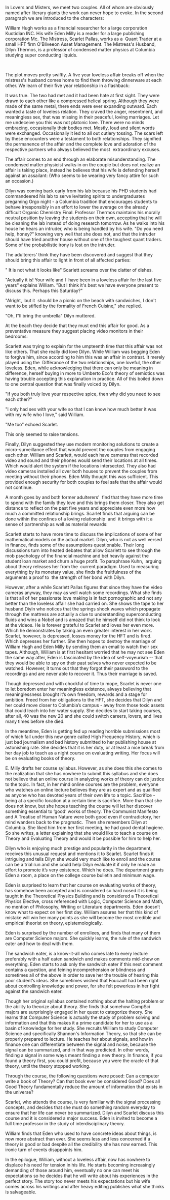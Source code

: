 <span class="c0">In Lovers and Misters, we meet two couples. All of whom are obviously named after literary giants the work can never hope to evoke. In the second paragraph we are introduced to the characters: </span>

<span class="c8 c0"></span>

<span class="c0">William Hugh works as a financial researcher for a large corporation Kuotidian INC. His wife Eden Milly is a reader for a large publishing corporation Mc. The Mistress, Scarlet Pallas, works as a  Quant Trader at a small HFT firm O'Bliveeon Asset Management. The Mistress's Husband, Dilyn Thermos, is a professor of condensed matter physics at Columbia studying super conducting liquids. </span>

<span class="c8 c0">​</span>

<span class="c0">T</span><span class="c0 c8">he plot moves pretty swiftly. A five year loveless affair breaks off when the </span><span class="c0">mistress's</span><span class="c8 c0"> husband comes home to find them throwing dinnerware at each other. We </span><span class="c0">learn of their </span><span class="c8 c0">five year relationship in a flashbac</span><span class="c0">k</span><span class="c8 c0">:</span>

<span class="c5 c0"></span>

<span class="c0">It was true. The two had met and it had been hate at first sight. They were drawn to each other like a compressed helical spring. Although they were made of the same metal, there ends were ever expanding outward. Each wanted a taste of loveless relation. They craved the anger, resentment, and meaningless sex, that was missing in their peaceful, loving marriages. Let me undeceive you this was not platonic love. There were no minds embracing, occasionally their bodies met. Mostly, loud and silent words were exchanged. Occasionally it led to all out cutlery tossing. The scars left by these encounters were a testament to both relationships. They signified the permanence of the affair and the complete love and adoration of the respective partners who always believed the most  extraordinary excuses. </span>

<span class="c8 c0"></span>

<span class="c8 c0">Th</span><span class="c0">e affair comes to an end through an elaborate misunderstanding.</span><span class="c0"> T</span><span class="c8 c0">he condensed matter physicist </span><span class="c0">walks in on the couple but </span><span class="c8 c0">does n</span><span class="c0">o</span><span class="c8 c0">t </span><span class="c0">realize </span><span class="c8 c0">an affair is taking place, instead </span><span class="c8 c0">he believes </span><span class="c8 c0">that </span><span class="c8 c0">his wife</span><span class="c8 c0"> is </span><span class="c8 c0">defending herself against an assailant: (Who seems to be wearing very fancy attire for such an occasion.)</span>

<span class="c0"></span>

<span class="c0">Dilyn was coming back early from his lab because his PHD students had commandeered his lab to serve levitating spirits to undergraduates pregaming Orgo night - a Columbia tradition that encourages students to behave irresponsibly in an effort to lower the average on the already difficult Organic Chemistry Final. Professor Thermos maintains his morally neutral position by leaving the students on their own, accepting that he will be cleaning the lab instead of doing research tomorrow. As he walks into his house he hears an intruder, who is being handled by his wife. "Do you need help, honey?" knowing very well that she does not, and that the intruder should have tried another house without one of the toughest quant traders. Some of the probabilistic irony is lost on the intruder. </span>

<span class="c0"></span>

<span class="c8 c0">The adulterers' think they have been discovered and suggest that they should bring this affair to light in front of all affected parties:</span>

<span class="c0"></span>

<span class="c0">" It is not what it</span><span class="c0"> looks like</span><span class="c0">" Scarlett screams over the clatter of dishes.</span>

<span class="c0">"Actually it is! Your wife and I  have been in a loveless affair for the last five years" explains William. "But I think it's best we have everyone present to discuss this. Perhaps this Saturday?"</span>

<span class="c0">"Alright,  but it  should be a picnic on the beach with sandwiches, I don't want to be stifled by the formality of French Cuisine," she replied.</span>

<span class="c0">"Oh, I"ll bring the umbrella" Dilyn muttered.</span>

<span class="c5 c0"></span>

<span class="c5 c0">​</span><span class="c8 c0">At the beach they decide that they must end this affair for good. As a preventative measure they suggest placing video monitors in their bedrooms:</span>

<span class="c0"></span>

<span class="c0">Scarlett was trying to explain for the umpteenth time that this affair was not like others. That she really did love Dilyn. While William was begging Eden to forgive him, since according to him this was an affair in contrast. It merely played using the  Différance of the two relationships, one loveful, the other loveless. Eden, while acknowledging that there can only be meaning in difference, herself buying in more to Umberto Eco's theory of semiotics was having trouble accepting this explanation in practice. All of this boiled down to one central question that was finally voiced by Dilyn.</span>

<span class="c0">"If you both truly love your respective spice, then why did you need to see each other?"</span>

<span class="c0">"I only had sex with your wife so that I can know how much better it was with my wife who I love," said William.</span>

<span class="c0">"Me too" echoed Scarlet.</span>

<span class="c0">This only seemed to raise tensions.</span>

<span class="c0">Finally, Dilyn suggested they use modern monitoring solutions to create a micro-surveillance effect that would prevent the couples from engaging each other. William and Scarlett, would each have cameras that recorded video and sound and their phones would send their locations at all times. Which would alert the system if the locations intersected. They also had video cameras installed all over both houses to prevent the couples from meeting without their phones. Eden Milly thought this was sufficient. This provided enough security for both couples to feel safe that the affair would not continue.</span>

<span class="c0 c5"></span>

<span class="c8 c0">A month goes by and both former adulterers'  find that they have more time to spend with the family they love and this brings them closer. They also get distance to reflect on the past five years and appreciate even more how much a committed relationship brings. Scarlet finds that arguing can be done within the confines of a loving relationship  and  it brings with it a sense of partnership as well as material rewards:</span>

<span class="c0"></span>

<span class="c0">Scarlett starts to have more time to discuss the implications of some of her mathematical models on the actual market. Dilyn, who is not as well versed in finance, finds some of the assumptions questionable. Their long discussions turn into heated debates that allow Scarlett to see through the mob psychology of the financial machine and bet heavily against the student loan market and churn a huge profit. To paraphrase Kuhn,  arguing about theory releases her from the  current paradigm. Used to measuring everything by its monetary value, she finds the fruitfulness of the arguments a proof to  the strength of her bond with Dilyn. </span>

<span class="c5 c0"></span>

<span class="c0">However, after a while Scarlett Pallas figures that since they have the video cameras anyway, they may as well watch some recordings. What she finds is that all of her passionate love making is in fact pornographic and not any better than the loveless affair she had carried on. She shows the tape to her husband Diyln who notices that the springs shock waves which propagate through the mattress are actually a clue to understanding superconducting fluids and wins a Nobel and is amazed that he himself did not think to look at the videos. He is forever grateful to Scarlet and loves her even more. Which he demonstrates by taking an even greater interest in her work. Scarlet, however, is depressed, losses money for the HFT and is fired. Which depresses her further. She then hopes to destroy the marriage of William Hugh and Eden Milly by sending them an email to watch their sex tapes. Although, William is at first hesitant worried that he may not see Eden the same way after, Eden is fascinated by the idea of self-voyeurism -- that they would be able to spy on their past selves who never expected to be watched. However, it turns out that they forgot their password to the recordings and are never able to recover it. Thus their marriage is saved.</span>

<span class="c0"></span>

<span class="c0 c4">Though depressed and with chockful of time to mope, Scarlet is never one to let boredom enter her meaningless existence, always believing that meaninglessness brought it’s own freedom, rewards and a stage for ambition. Freed from her obligations to the HFT, she decides that Dilyn and her could move closer to Columbia’s campus - away from those toxic assets that could leach into her water supply. She decides to start taking courses, after all, 40 was the new 20 and she could switch careers, lovers, and lives many times before she died. </span>

<span class="c4 c0"></span>

<span class="c0">In the meantime, Eden is getting fed up reading horrible submissions most of which fall under this new genre called High Frequency History, which is just bad journalism and bad history submitted to her publishing house at astonishing rate. She decides that it is her duty, or at least a nice break from her day job to teach as a night course on evaluating writing. Her focus will be on evaluating books of theory. </span>

<span class="c4 c0"></span>

<span class="c4 c0">E. Milly drafts her course syllabus. However, as she does this she comes to the realization that she has nowhere to submit this syllabus and she does not believe that an online course in analyzing works of theory can do justice to the topic. In fact, in her mind online courses are the problem, everyone who watches an online lecture believes they are as expert and as qualified as anyone who has devoted years of their own life to a topic. Sacrifice - being at a specific location at a certain time is sacrifice. More than that she does not know, but she hopes teaching the course will let her discover something essential to ‘good’ works of theory. The Communist Manifesto and A Treatise of Human Nature were both good even if contradictory, her mind wanders back to the pragmatic.  Then she remembers Dilyn at Columbia. She liked him from her first meeting, he had good dental hygiene. So she writes, a letter explaining that she would like to teach a course on Theory and Evaluating Theory and would it be possible for him to help her. </span>

<span class="c4 c0"></span>

<span class="c0">Dilyn who is enjoying much prestige and popularity in the department, receives this unusual request and mentions it to Scarlet. Scarlet finds it intriguing and tells Dilyn she would very much like to enroll and the course can be a trial run and she could help Dilyn evaluate it if only he made an effort to promote it’s very existence. Which he does. The department grants Eden a room, a place on the college course bulletin and minimum wage.</span>

<span class="c0"></span>

<span class="c0">Eden is surprised to learn that her course on evaluating works of theory, has somehow been accepted and is considered so hard nosed it is being taught in the Theoretical Physics Building and is considered a Theoretical Physics Elective, cross referenced with Logic, Computer Science and Math, no mention of Philosophy, Writing or Literature departments. Eden doesn’t know what to expect on her first day. William assures her that this kind of mistake will win her many points as she will become the most credible and empirical theorist on theory, epistemologically. </span>

<span class="c0"></span>

<span class="c0">Eden is surprised by the number of enrollees, and finds that many of them are Computer Science majors. She quickly learns, the rule of the sandwich eater and how to deal with them. </span>

<span class="c4 c0"></span>

<span class="c4 c0">The sandwich eater, is a know-it-all who comes late to every lecture preferably with a half eaten sandwich and makes comments mid-chew on everything. Eden starts to ask only the sandwich eater if this next comment contains a question, and feining incomprehension or blindness and sometimes all of the above in order to save her the trouble of hearing this poor student’s ideas. She sometimes wished that Foucault had been right about controlling knowledge and power, for she felt powerless in her fight against the sandwich eater. </span>

<span class="c0">Though her original syllabus contained nothing about the halting problem or the ability to theorize about theory. She finds that somehow CompSci majors are surprisingly engaged in her quest to categorize theory. She learns that Computer Science is actually the study of problem solving and information and that this makes it a prime candidate for her to use as a basin of knowledge for her study. She recruits William to study Computer Science and specifically Shannon's Information Theory, so that she can be properly prepared to lecture. He teaches her about signals, and how in finance one can differentiate between the signal and noise, because the signal can be summarized, and in that way predicted. In other words, finding a signal in some ways meant finding a new theory. In finance, if you found a theory first, you could profit, because you were the oracle of that theory, until the theory stopped working. </span>

<span class="c0">Through the course, the following questions were posed: Can a computer write a book of Theory? Can that book ever be considered Good? Does all Good Theory fundamentally reduce the amount of information that exists in the universe? </span>

<span class="c0">Scarlet, who attends the course, is very familiar with the signal processing concepts, and decides that she must do something random everyday to ensure that her life can never be summarized. Dilyn and Scarlet discuss this course and it is considered a major success. Eden is invited to become a full time professor in the study of interdisciplinary theory. </span>

<span class="c0">William finds that Eden who used to have concrete ideas about things, is now more abstract than ever. She seems less and less concerned if a theory is good or bad despite all the credibility she has now earned. This ironic turn of events disappoints him.</span>

<span class="c4 c0"></span>

<span class="c0">In the epilogue, William, without a loveless affair, now has nowhere to displace his need for tension in his life. He starts becoming increasingly demanding of those around him, eventually no one can meet his expectations so he decides that he will write about his experiences in the perfect story. The story too never meets his expectations but his wife comes across his writings and after heavy editing publishes what she thinks is salvageable.  </span>

<span class="c0"></span>
